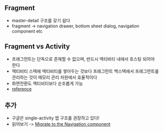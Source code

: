 ## Fragment
- master-detail 구조를 갖기 쉽다
- fragment -> navigation drawer, bottom sheet dialog, navigation component etc

## Fragment vs Activity
- 프래그먼트는 단독으로 존재할 수 없으며, 반드시 액티비티 내에서 호스팅 되어야 한다
- 액티비티 스택에 액티비티를 쌓아두는 것보다 프래그먼트 백스택에서 프래그먼트를 관리하는 것이 메모리 관리 차원에서 효율적이다
- 화면전환도 액티비티보다 순조롭게 가능
- [reference](https://charlezz.medium.com/activity-vs-fragment-%EB%AC%B4%EC%97%87%EC%9D%84-%EC%84%A0%ED%83%9D%ED%95%B4%EC%95%BC-%ED%95%A0%EA%B9%8C-56ce7fa2bfc4)

## 추가
- 구글은 single-activity 앱 구조를 권장하고 있다!
- 읽어보기 -> [Migrate to the Navigation component](https://developer.android.com/guide/navigation/navigation-migrate)